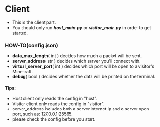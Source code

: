# Client

* This is the client part.
* You should only run **_host_main.py_** or **_visitor_main.py_** in order to get started.

### HOW-TO(config.json)

* **data_max_length**( int ) decides how much a packet will be sent.
* **server_address**( str ) decides which server you'll connect with.
* **virtual_server_port**( int ) decides which port will be open to a visitor's Minecraft.
* **debug**( bool ) decides whether the data will be printed on the terminal.

#### Tips:

* Host client only reads the config in "host".
* Visitor client only reads the config in "visitor".
* server_address includes both a server internet ip and a server open port, such as: 127.0.0.1:25565.
* please check the config before you start.